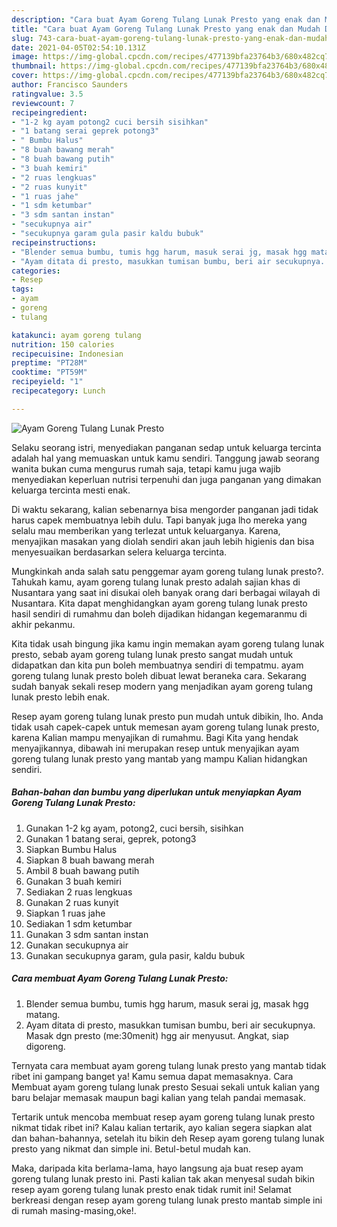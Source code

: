 ```yaml
---
description: "Cara buat Ayam Goreng Tulang Lunak Presto yang enak dan Mudah Dibuat"
title: "Cara buat Ayam Goreng Tulang Lunak Presto yang enak dan Mudah Dibuat"
slug: 743-cara-buat-ayam-goreng-tulang-lunak-presto-yang-enak-dan-mudah-dibuat
date: 2021-04-05T02:54:10.131Z
image: https://img-global.cpcdn.com/recipes/477139bfa23764b3/680x482cq70/ayam-goreng-tulang-lunak-presto-foto-resep-utama.jpg
thumbnail: https://img-global.cpcdn.com/recipes/477139bfa23764b3/680x482cq70/ayam-goreng-tulang-lunak-presto-foto-resep-utama.jpg
cover: https://img-global.cpcdn.com/recipes/477139bfa23764b3/680x482cq70/ayam-goreng-tulang-lunak-presto-foto-resep-utama.jpg
author: Francisco Saunders
ratingvalue: 3.5
reviewcount: 7
recipeingredient:
- "1-2 kg ayam potong2 cuci bersih sisihkan"
- "1 batang serai geprek potong3"
- " Bumbu Halus"
- "8 buah bawang merah"
- "8 buah bawang putih"
- "3 buah kemiri"
- "2 ruas lengkuas"
- "2 ruas kunyit"
- "1 ruas jahe"
- "1 sdm ketumbar"
- "3 sdm santan instan"
- "secukupnya air"
- "secukupnya garam gula pasir kaldu bubuk"
recipeinstructions:
- "Blender semua bumbu, tumis hgg harum, masuk serai jg, masak hgg matang."
- "Ayam ditata di presto, masukkan tumisan bumbu, beri air secukupnya. Masak dgn presto (me:30menit) hgg air menyusut. Angkat, siap digoreng."
categories:
- Resep
tags:
- ayam
- goreng
- tulang

katakunci: ayam goreng tulang 
nutrition: 150 calories
recipecuisine: Indonesian
preptime: "PT28M"
cooktime: "PT59M"
recipeyield: "1"
recipecategory: Lunch

---
```



![Ayam Goreng Tulang Lunak Presto](https://img-global.cpcdn.com/recipes/477139bfa23764b3/680x482cq70/ayam-goreng-tulang-lunak-presto-foto-resep-utama.jpg)

Selaku seorang istri, menyediakan panganan sedap untuk keluarga tercinta adalah hal yang memuaskan untuk kamu sendiri. Tanggung jawab seorang  wanita bukan cuma mengurus rumah saja, tetapi kamu juga wajib menyediakan keperluan nutrisi terpenuhi dan juga panganan yang dimakan keluarga tercinta mesti enak.

Di waktu  sekarang, kalian sebenarnya bisa mengorder panganan jadi tidak harus capek membuatnya lebih dulu. Tapi banyak juga lho mereka yang selalu mau memberikan yang terlezat untuk keluarganya. Karena, menyajikan masakan yang diolah sendiri akan jauh lebih higienis dan bisa menyesuaikan berdasarkan selera keluarga tercinta. 



Mungkinkah anda salah satu penggemar ayam goreng tulang lunak presto?. Tahukah kamu, ayam goreng tulang lunak presto adalah sajian khas di Nusantara yang saat ini disukai oleh banyak orang dari berbagai wilayah di Nusantara. Kita dapat menghidangkan ayam goreng tulang lunak presto hasil sendiri di rumahmu dan boleh dijadikan hidangan kegemaranmu di akhir pekanmu.

Kita tidak usah bingung jika kamu ingin memakan ayam goreng tulang lunak presto, sebab ayam goreng tulang lunak presto sangat mudah untuk didapatkan dan kita pun boleh membuatnya sendiri di tempatmu. ayam goreng tulang lunak presto boleh dibuat lewat beraneka cara. Sekarang sudah banyak sekali resep modern yang menjadikan ayam goreng tulang lunak presto lebih enak.

Resep ayam goreng tulang lunak presto pun mudah untuk dibikin, lho. Anda tidak usah capek-capek untuk memesan ayam goreng tulang lunak presto, karena Kalian mampu menyajikan di rumahmu. Bagi Kita yang hendak menyajikannya, dibawah ini merupakan resep untuk menyajikan ayam goreng tulang lunak presto yang mantab yang mampu Kalian hidangkan sendiri.

<!--inarticleads1-->

##### Bahan-bahan dan bumbu yang diperlukan untuk menyiapkan Ayam Goreng Tulang Lunak Presto:

1. Gunakan 1-2 kg ayam, potong2, cuci bersih, sisihkan
1. Gunakan 1 batang serai, geprek, potong3
1. Siapkan  Bumbu Halus
1. Siapkan 8 buah bawang merah
1. Ambil 8 buah bawang putih
1. Gunakan 3 buah kemiri
1. Sediakan 2 ruas lengkuas
1. Gunakan 2 ruas kunyit
1. Siapkan 1 ruas jahe
1. Sediakan 1 sdm ketumbar
1. Gunakan 3 sdm santan instan
1. Gunakan secukupnya air
1. Gunakan secukupnya garam, gula pasir, kaldu bubuk




<!--inarticleads2-->

##### Cara membuat Ayam Goreng Tulang Lunak Presto:

1. Blender semua bumbu, tumis hgg harum, masuk serai jg, masak hgg matang.
1. Ayam ditata di presto, masukkan tumisan bumbu, beri air secukupnya. Masak dgn presto (me:30menit) hgg air menyusut. Angkat, siap digoreng.




Ternyata cara membuat ayam goreng tulang lunak presto yang mantab tidak ribet ini gampang banget ya! Kamu semua dapat memasaknya. Cara Membuat ayam goreng tulang lunak presto Sesuai sekali untuk kalian yang baru belajar memasak maupun bagi kalian yang telah pandai memasak.

Tertarik untuk mencoba membuat resep ayam goreng tulang lunak presto nikmat tidak ribet ini? Kalau kalian tertarik, ayo kalian segera siapkan alat dan bahan-bahannya, setelah itu bikin deh Resep ayam goreng tulang lunak presto yang nikmat dan simple ini. Betul-betul mudah kan. 

Maka, daripada kita berlama-lama, hayo langsung aja buat resep ayam goreng tulang lunak presto ini. Pasti kalian tak akan menyesal sudah bikin resep ayam goreng tulang lunak presto enak tidak rumit ini! Selamat berkreasi dengan resep ayam goreng tulang lunak presto mantab simple ini di rumah masing-masing,oke!.

